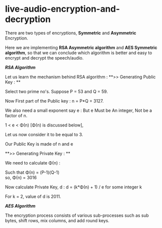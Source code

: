 # live-audio-encryption-and-decryption

There are two types of encryptions, **Symmetric** and **Asymmetric** Encryption.

Here we are implementing **RSA Asymmetric algorithm** and **AES Symmetric algorithm**, so that we can conclude which algorithm is better and easy to encrypt and decrypt the speech/audio. 


_**RSA Algorithm**_

Let us learn the mechanism behind RSA algorithm : **>> Generating Public Key : **

Select two prime no's. Suppose P = 53 and Q = 59.

Now First part of the Public key  : n = P*Q = 3127.

 We also need a small exponent say e : 
But e Must be An integer, Not be a factor of n. 

1 < e < Φ(n) [Φ(n) is discussed below], 

Let us now consider it to be equal to 3.

Our Public Key is made of n and e
    
**>> Generating Private Key : **

We need to calculate Φ(n) :

Such that Φ(n) = (P-1)(Q-1)     
      so,  Φ(n) = 3016
      
Now calculate Private Key, d : 
d = (k*Φ(n) + 1) / e for some integer k

For k = 2, value of d is 2011.


_**AES Algorithm**_

The encryption process consists of various sub-processes such as sub bytes, shift rows, mix columns, and add round keys.

